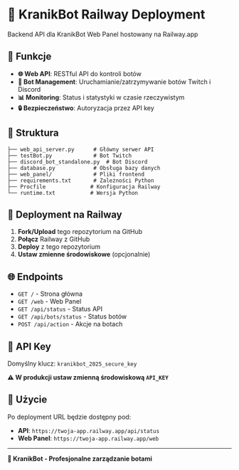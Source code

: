 # 🚂 KranikBot Railway Deployment

Backend API dla KranikBot Web Panel hostowany na Railway.app

## 🚀 Funkcje

- **🌐 Web API**: RESTful API do kontroli botów
- **🤖 Bot Management**: Uruchamianie/zatrzymywanie botów Twitch i Discord
- **📊 Monitoring**: Status i statystyki w czasie rzeczywistym
- **🔒 Bezpieczeństwo**: Autoryzacja przez API key

## 📁 Struktura

```
├── web_api_server.py      # Główny serwer API
├── testBot.py             # Bot Twitch
├── discord_bot_standalone.py  # Bot Discord
├── database.py            # Obsługa bazy danych
├── web_panel/             # Pliki frontend
├── requirements.txt       # Zależności Python
├── Procfile              # Konfiguracja Railway
└── runtime.txt           # Wersja Python
```

## 🔧 Deployment na Railway

1. **Fork/Upload** tego repozytorium na GitHub
2. **Połącz** Railway z GitHub
3. **Deploy** z tego repozytorium
4. **Ustaw zmienne środowiskowe** (opcjonalnie)

## 🌐 Endpoints

- `GET /` - Strona główna
- `GET /web` - Web Panel
- `GET /api/status` - Status API
- `GET /api/bots/status` - Status botów
- `POST /api/action` - Akcje na botach

## 🔑 API Key

Domyślny klucz: `kranikbot_2025_secure_key`

**⚠️ W produkcji ustaw zmienną środowiskową `API_KEY`**

## 🎯 Użycie

Po deployment URL będzie dostępny pod:
- **API**: `https://twoja-app.railway.app/api/status`
- **Web Panel**: `https://twoja-app.railway.app/web`

---

**🤖 KranikBot - Profesjonalne zarządzanie botami**
